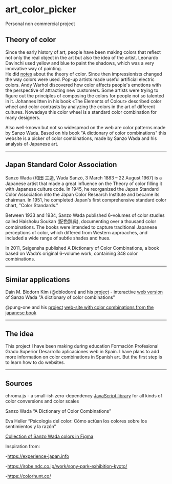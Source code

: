 # art_color_picker
Personal non commercial project 

## Theory of color


Since the early history of art, people have been making colors that reflect not only the real object in the art but also the idea of the artist.
Leonardo Davinchi used yellow and blue to paint the shadows, which was a very innovative way of painting.  
He did [notes](https://www.discoveringdavinci.com/theory-of-color) about the theory of color.
Since then impressionists changed the way colors were used. Pop-up artists made useful artificial electric colors. Andy Warhol discovered how color affects people's emotions with the perspective of attracting new customers. 
Some artists were trying to figure out the principles of composing the colors for people not so talented in it.
Johannes Itten in his book «The Elements of Colour» described color wheel and color contrasts by analyzing the colors in the art of different cultures.
Nowadays this color wheel is a standard color combination for many designers.

Also well-known but not so widespread on the web are color patterns made by Sanzo Wada.
Based on his book "A dictionary of color combinations" this website is a picker of color combinations, made by Sanzo Wada and his analysis of Japanese art.

----

## Japan Standard Color Association


Sanzo Wada  (和田 三造, Wada Sanzō, 3 March 1883 – 22 August 1967) is a Japanese artist that made a great influence on the Theory of color filling it with Japanese culture code.
In 1945, he reorganized the Japan Standard Color Association into the Japan Color Research Institute and became its chairman.
In 1951, he completed Japan's first comprehensive standard color chart, "Color Standards."

Between 1933 and 1934, Sanzo Wada published 6-volumes of color studies called Haishoku Soukan (配色辞典), documenting over a thousand color combinations.
The books were intended to capture traditional Japanese perceptions of color, which differed from Western approaches, and included a wide range of subtle shades and hues.

In 2011, Seigensha published A Dictionary of Color Combinations, a book based on Wada’s original 6-volume work, containing 348 color combinations.

-----

## Similar applications


Dain M. Blodorn Kim (@dblodorn) and his [project](https://github.com/dblodorn/sanzo-wada/tree/master/apps/sanzo-wada-alpha) - interactive [web version](https://sanzo-wada.dmbk.io/)
of Sanzo Wada "A dictionary of color combinations"

@pung-one and his [project](https://github.com/mattdesl/dictionary-of-colour-combinations.git)  [web-site with color combinations from the japanese book](https://www.wada-sanzo-colors.com/about)


----

## The idea


This project I have been making during education Formación Profesional Grado Superior Desarrollo aplicaciones web in Spain.
I have plans to add more information on color combinations in Spanish art. But the first step is to learn how to do websites.

----

## Sources


chroma.js - a small-ish zero-dependency [JavaScript library](https://gka.github.io/chroma.js/) for all kinds of color conversions and color scales

Sanzo Wada “A Dictionary of Color Combinations”

Eva Heller “Psicología del color: Cómo actúan los colores sobre los sentimientos y la razón” 

[Collection of Sanzo Wada colors in Figma](https://hexpot.com/blog/sanzo-wada-color-combinations)

Inspiration from: 

-https://experience-japan.info

-https://irobe.ndc.co.jp/work/sony-park-exhibition-kyoto/

-https://colorhunt.co/



